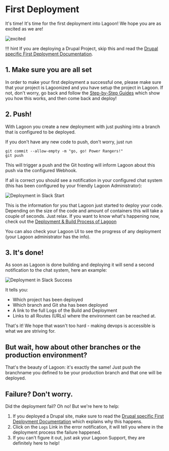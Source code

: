 # First Deployment

It's time! It's time for the first deployment into Lagoon! We hope you are as excited as we are!

![excited](https://i.giphy.com/media/7kVRZwYRwF1ok/giphy-downsized.gif)

!!! hint If you are deploying a Drupal Project, skip this and read the [Drupal specific First Deployment Documentation](drupal/first_deployment.md).

## 1. Make sure you are all set

In order to make your first deployment a successful one, please make sure that your project is Lagoonized and you have setup the project in Lagoon. If not, don't worry, go back and follow the [Step-by-Step Guides]() which show you how this works, and then come back and deploy!

## 2. Push!

With Lagoon you create a new deployment with just pushing into a branch that is configured to be deployed.

If you don't have any new code to push, don't worry, just run

```text
git commit --allow-empty -m "go, go! Power Rangers!"
git push
```

This will trigger a push and the Git hosting will inform Lagoon about this push via the configured Webhook.

If all is correct you should see a notification in your configured chat system \(this has been configured by your friendly Lagoon Administrator\):

![Deployment in Slack Start](https://github.com/amazeeio/lagoon/tree/03719ed693f774568e4a225aaeb91e67c8ba4854/images/first_deployment_slack_start.jpg)

This is the information for you that Lagoon just started to deploy your code. Depending on the size of the code and amount of containers this will take a couple of seconds. Just relax. If you want to know what's happening now, check out the [Deployment & Build Process of Lagoon](build_deploy_process.md)

You can also check your Lagoon UI to see the progress of any deployment \(your Lagoon administrator has the info\).

## 3. It's done!

As soon as Lagoon is done building and deploying it will send a second notification to the chat system, here an example:

![Deployment in Slack Success](https://github.com/amazeeio/lagoon/tree/03719ed693f774568e4a225aaeb91e67c8ba4854/images/first_deployment_slack_success.jpg)

It tells you:

* Which project has been deployed
* Which branch and Git sha has been deployed
* A link to the full Logs of the Build and Deployment
* Links to all Routes \(URLs\) where the environment can be reached at.

That's it! We hope that wasn't too hard - making devops is accessible is what we are striving for.

## But wait, how about other branches or the production environment?

That's the beauty of Lagoon: it's exactly the same! Just push the branchname you defined to be your production branch and that one will be deployed.

## Failure? Don't worry.

Did the deployment fail? Oh no! But we're here to help:

1. If you deployed a Drupal site, make sure to read the [Drupal specific First Deployment Documentation](drupal/first_deployment.md) which explains why this happens.
2. Click on the `Logs` Link in the error notification, it will tell you where in the deployment process the failure happened.
3. If you can't figure it out, just ask your Lagoon Support, they are definitely here to help!

